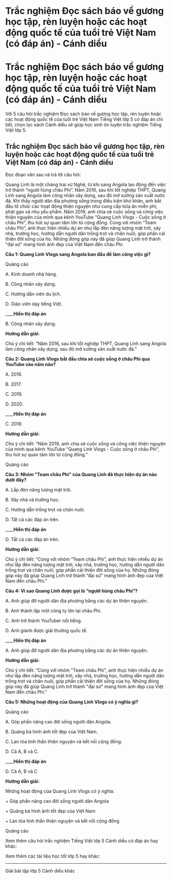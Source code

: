 # Trắc nghiệm Đọc sách báo về gương học tập, rèn luyện hoặc các hoạt động quốc tế của tuổi trẻ Việt Nam (có đáp án) - Cánh diều

# Trắc nghiệm Đọc sách báo về gương học tập, rèn luyện hoặc các hoạt động quốc tế của tuổi trẻ Việt Nam (có đáp án) - Cánh diều

Với 5 câu hỏi trắc nghiệm Đọc sách báo về gương học tập, rèn luyện hoặc các hoạt động quốc tế của tuổi trẻ Việt Nam Tiếng Việt lớp 5 có đáp án chi tiết, chọn lọc sách Cánh diều sẽ giúp học sinh ôn luyện trắc nghiệm Tiếng Việt lớp 5.

## Trắc nghiệm Đọc sách báo về gương học tập, rèn luyện hoặc các hoạt động quốc tế của tuổi trẻ Việt Nam (có đáp án) - Cánh diều

Đọc đoạn văn sau và trả lời câu hỏi: 

Quang Linh là một chàng trai xứ Nghệ, từ khi sang Angola lao động đến việc trở thành “người hùng châu Phi”. Năm 2016, sau khi tốt nghiệp THPT, Quang Linh sang Angola làm công nhân xây dựng, sau đó mở xưởng sản xuất nước đá. Khi thấy người dân địa phương sống trong điều kiện khó khăn, anh bắt đầu tổ chức các hoạt động thiện nguyện như cung cấp bữa ăn miễn phí, phát gạo và nhu yếu phẩm. Năm 2019, anh chia sẻ cuộc sống và công việc thiện nguyện của mình qua kênh YouTube “Quang Linh Vlogs - Cuộc sống ở châu Phi”, thu hút sự quan tâm lớn từ cộng đồng. Cùng với nhóm “Team châu Phi”, anh thực hiện nhiều dự án như lắp đèn năng lượng mặt trời, xây nhà, trường học, hướng dẫn người dân trồng trọt và chăn nuôi, góp phần cải thiện đời sống của họ. Những đóng góp này đã giúp Quang Linh trở thành "đại sứ" mang hình ảnh đẹp của Việt Nam đến châu Phi.

**Câu 1: Quang Linh Vlogs sang Angola ban đầu để làm công việc gì?**

Quảng cáo

A. Kinh doanh nhà hàng.

B. Công nhân xây dựng.

C. Hướng dẫn viên du lịch.

D. Giáo viên dạy tiếng Việt.

____**Hiển thị đáp án**

B. Công nhân xây dựng.

**Hướng dẫn giải:**

Chú ý chi tiết: “Năm 2016, sau khi tốt nghiệp THPT, Quang Linh sang Angola làm công nhân xây dựng, sau đó mở xưởng sản xuất nước đá.”

**Câu 2: Quang Linh Vlogs bắt đầu chia sẻ cuộc sống ở châu Phi qua YouTube vào năm nào?**

A. 2016.

B. 2017.

C. 2019.

D. 2020.

____**Hiển thị đáp án**

C. 2019.

**Hướng dẫn giải:**

Chú ý chi tiết: “Năm 2019, anh chia sẻ cuộc sống và công việc thiện nguyện của mình qua kênh YouTube “Quang Linh Vlogs - Cuộc sống ở châu Phi”, thu hút sự quan tâm lớn từ cộng đồng.”

Quảng cáo

**Câu 3: Nhóm “Team châu Phi” của Quang Linh đã thực hiện dự án nào dưới đây?**

A. Lắp đèn năng lượng mặt trời.

B. Xây nhà và trường học.

C. Hướng dẫn trồng trọt và chăn nuôi.

D. Tất cả các đáp án trên.

____**Hiển thị đáp án**

D. Tất cả các đáp án trên.

**Hướng dẫn giải:**

Chú ý chi tiết: “Cùng với nhóm “Team châu Phi”, anh thực hiện nhiều dự án như lắp đèn năng lượng mặt trời, xây nhà, trường học, hướng dẫn người dân trồng trọt và chăn nuôi, góp phần cải thiện đời sống của họ. Những đóng góp này đã giúp Quang Linh trở thành “đại sứ” mang hình ảnh đẹp của Việt Nam đến châu Phi.”

**Câu 4: Vì sao Quang Linh được gọi là “người hùng châu Phi”?**

A. Anh giúp đỡ người dân địa phương bằng các dự án thiện nguyện.

B. Anh thành lập một công ty lớn tại châu Phi.

C. Anh trở thành YouTuber nổi tiếng.

D. Anh giành được giải thưởng quốc tế.

____**Hiển thị đáp án**

A. Anh giúp đỡ người dân địa phương bằng các dự án thiện nguyện.

**Hướng dẫn giải:**

Chú ý chi tiết: “Cùng với nhóm "Team châu Phi", anh thực hiện nhiều dự án như lắp đèn năng lượng mặt trời, xây nhà, trường học, hướng dẫn người dân trồng trọt và chăn nuôi, góp phần cải thiện đời sống của họ. Những đóng góp này đã giúp Quang Linh trở thành "đại sứ" mang hình ảnh đẹp của Việt Nam đến châu Phi.”

**Câu 5: Những hoạt động của Quang Linh Vlogs có ý nghĩa gì?**

Quảng cáo

A. Góp phần nâng cao đời sống người dân Angola.

B. Quảng bá hình ảnh tốt đẹp của Việt Nam.

C. Lan tỏa tinh thần thiện nguyện và kết nối cộng đồng.

D. Cả A, B và C.

____**Hiển thị đáp án**

D. Cả A, B và C

**Hướng dẫn giải:**

Những hoạt động của Quang Linh Vlogs có ý nghĩa:

\+ Góp phần nâng cao đời sống người dân Angola

\+ Quảng bá hình ảnh tốt đẹp của Việt Nam

\+ Lan tỏa tinh thần thiện nguyện và kết nối cộng đồng

Quảng cáo

Xem thêm câu hỏi trắc nghiệm Tiếng Việt lớp 5 Cánh diều có đáp án hay khác:

Xem thêm các tài liệu học tốt lớp 5 hay khác:

* * *

Giải bài tập lớp 5 Cánh diều khác
